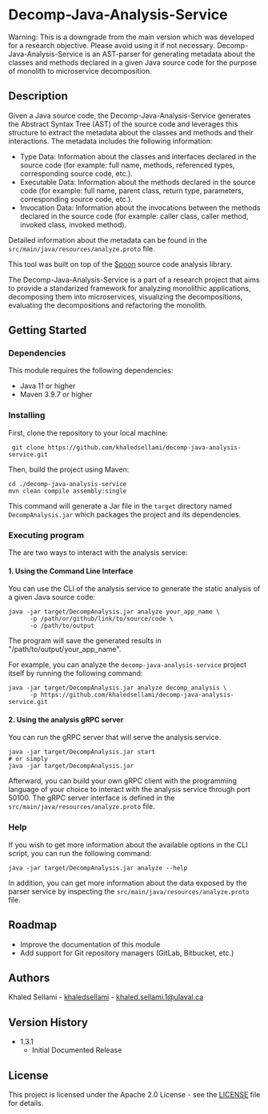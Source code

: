 # Decomp-Java-Analysis-Service

Warning: This is a downgrade from the main version which was developed for a research objective. Please avoid using it if not necessary.
Decomp-Java-Analysis-Service is an AST-parser for generating metadata about the classes and methods declared in a given Java source code for the purpose of monolith to microservice decomposition.

## Description

Given a Java source code, the Decomp-Java-Analysis-Service generates the Abstract Syntax Tree (AST) of the source code and leverages this structure to extract the metadata about the classes and methods and their interactions. The metadata includes the following information:
- Type Data: Information about the classes and interfaces declared in the source code (for example: full name, methods, referenced types, corresponding source code, etc.).
- Executable Data: Information about the methods declared in the source code (for example: full name, parent class, return type, parameters, corresponding source code, etc.).
- Invocation Data: Information about the invocations between the methods declared in the source code (for example: caller class, caller method, invoked class, invoked method).

Detailed information about the metadata can be found in the `src/main/java/resources/analyze.proto` file.

This tool was built on top of the [Spoon](https://spoon.gforge.inria.fr/) source code analysis library. 

The Decomp-Java-Analysis-Service is a part of a research project that aims to provide a standarized framework for analyzing monolithic applications, decomposing them into microservices, visualizing the decompositions, evaluating the decompositions and refactoring the monolith.


## Getting Started

### Dependencies

This module requires the following dependencies:
* Java 11 or higher
* Maven 3.9.7 or higher


### Installing

First, clone the repository to your local machine:
```
 git clone https://github.com/khaledsellami/decomp-java-analysis-service.git
```
Then, build the project using Maven:
```
cd ./decomp-java-analysis-service
mvn clean compile assembly:single
```
This command will generate a Jar file in the `target` directory named `DecompAnalysis.jar` which packages the project and its dependencies.

### Executing program

The are two ways to interact with the analysis service:

#### 1. Using the Command Line Interface

You can use the CLI of the analysis service to generate the static analysis of a given Java source code:
```shell
java -jar target/DecompAnalysis.jar analyze your_app_name \
      -p /path/or/github/link/to/source/code \
      -o /path/to/output
```
The program will save the generated results in "/path/to/output/your_app_name".

For example, you can analyze the `decomp-java-analysis-service` project itself by running the following command:
```shell
java -jar target/DecompAnalysis.jar analyze decomp_analysis \
      -p https://github.com/khaledsellami/decomp-java-analysis-service.git
```

#### 2. Using the analysis gRPC server

You can run the gRPC server that will serve the analysis service.
```
java -jar target/DecompAnalysis.jar start
# or simply
java -jar target/DecompAnalysis.jar
```
Afterward, you can build your own gRPC client with the programming language of your choice to interact with the analysis service through port 50100. The gRPC server interface is defined in the `src/main/java/resources/analyze.proto` file.


### Help

If you wish to get more information about the available options in the CLI script, you can run the following command:
```
java -jar target/DecompAnalysis.jar analyze --help
```

In addition, you can get more information about the data exposed by the parser service by inspecting the `src/main/java/resources/analyze.proto` file.

## Roadmap
* Improve the documentation of this module
* Add support for Git repository managers (GitLab, Bitbucket, etc.)

## Authors

Khaled Sellami - [khaledsellami](https://github.com/khaledsellami) - khaled.sellami.1@ulaval.ca

## Version History

* 1.3.1
    * Initial Documented Release

## License

This project is licensed under the Apache 2.0 License - see the [LICENSE](LICENSE) file for details.